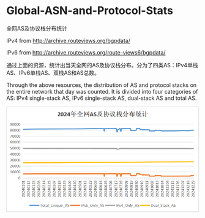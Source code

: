# Global-ASN-and-Protocol-Stats
全网AS及协议栈分布统计 

IPv4 from http://archive.routeviews.org/bgpdata/

IPv6 from http://archive.routeviews.org/route-views6/bgpdata/

通过上面的资源，统计出当天全网的AS及协议栈分布。分为了四类AS：IPv4单栈AS、IPv6单栈AS、双栈AS和AS总数。

Through the above resources, the distribution of AS and protocol stacks on the entire network that day was counted. It is divided into four categories of AS: IPv4 single-stack AS, IPv6 single-stack AS, dual-stack AS and total AS.

![img](/figure/2024.png)
